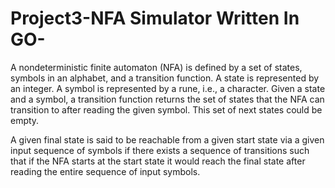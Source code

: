 # Project3-NFA Simulator Written In GO-
A nondeterministic finite automaton (NFA) is defined by a set of states, symbols in an
alphabet, and a transition function. A state is represented by an integer. A symbol is
represented by a rune, i.e., a character. Given a state and a symbol, a transition function
returns the set of states that the NFA can transition to after reading the given symbol. This
set of next states could be empty.


A given final state is said to be reachable from a given start state via a given input
sequence of symbols if there exists a sequence of transitions such that if the NFA starts
at the start state it would reach the final state after reading the entire sequence of input
symbols.
